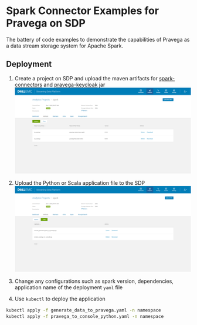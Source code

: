 # Spark Connector Examples for Pravega on SDP

The battery of code examples to demonstrate the capabilities of Pravega as a data stream storage system for Apache Spark.

## Deployment

1. Create a project on SDP and upload the maven artifacts for [spark-connectors](https://github.com/pravega/spark-connectors) and [pravega-keycloak](https://github.com/pravega/pravega-keycloak) jar
![SDP Maven](images/maven.png)

2. Upload the Python or Scala application file to the SDP
![SDP File](images/files.png)

3. Change any configurations such as spark version, dependencies, application name of the deployment `yaml` file

4. Use `kubectl` to deploy the application

```bash
kubectl apply -f generate_data_to_pravega.yaml -n namespace
kubectl apply -f pravega_to_console_python.yaml -n namespace
```
